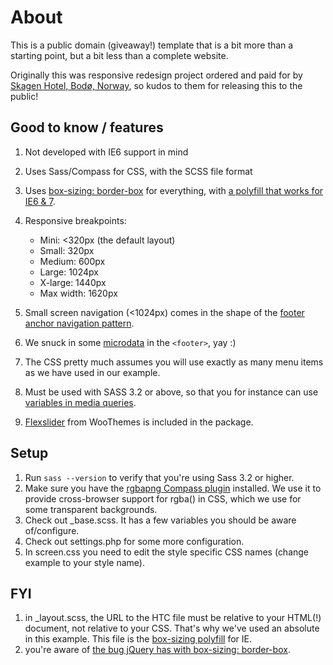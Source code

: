 # About

This is a public domain (giveaway!) template that is a bit more than a starting point, but a bit less than a complete website. 

Originally this was responsive redesign project ordered and paid for by [Skagen Hotel, Bodø, Norway](http://skagen-hotel.no), so kudos to them for releasing this to the public!

## Good to know / features

1.  Not developed with IE6 support in mind
2.  Uses Sass/Compass for CSS, with the SCSS file format
3.  Uses [box-sizing: border-box](http://paulirish.com/2012/box-sizing-border-box-ftw/) for everything, with [a polyfill that works for IE6 & 7](https://github.com/Schepp/box-sizing-polyfill). 
4.  Responsive breakpoints:
    *  Mini: <320px (the default layout)
    *  Small: 320px 
    *  Medium: 600px
    *  Large: 1024px
    *  X-large: 1440px
    *  Max width: 1620px

5.  Small screen navigation (<1024px) comes in the shape of the [footer anchor navigation pattern](http://bradfrostweb.com/blog/web/responsive-nav-patterns/#footer-anchor).
6.  We snuck in some [microdata](http://schema.org) in the `<footer>`, yay :)
7.  The CSS pretty much assumes you will use exactly as many menu items as we have used in our example.
8.  Must be used with SASS 3.2 or above, so that you for instance can use [variables in media queries](http://thesassway.com/intermediate/responsive-web-design-in-sass-using-media-queries-in-sass-32).
9.  [Flexslider](http://www.woothemes.com/flexslider/) from WooThemes is included in the package.


## Setup

1.  Run `sass --version` to verify that you're using Sass 3.2 or higher.
2.  Make sure you have the [rgbapng Compass plugin](https://github.com/aaronrussell/compass-rgbapng) installed. We use it to provide cross-browser support for rgba() in CSS, which we use for some transparent backgrounds.
3.  Check out _base.scss. It has a few variables you should be aware of/configure.
4.  Check out settings.php for some more configuration.
5.  In screen.css you need to edit the style specific CSS names (change example to your style name).

## FYI

1.  in _layout.scss, the URL to the HTC file must be relative to your HTML(!) document, not relative to your CSS. That's why we've used an absolute in this example. This file is the [box-sizing polyfill](https://github.com/Schepp/box-sizing-polyfill) for IE.
2.  you're aware of [the bug jQuery has with box-sizing: border-box](http://bugs.jquery.com/ticket/11004).